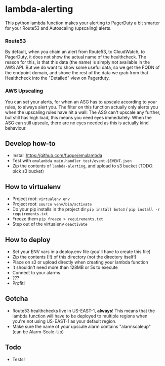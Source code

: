 # lambda-alerting

This python lambda function makes your alerting to PagerDuty a bit smarter for your Route53 and Autoscaling (upscaling) alerts.

### Route53

By default, when you chain an alert from Route53, to CloudWatch, to PagerDuty, it does not show the actual name of the healthcheck. The reason for this, is that this data (the name) is simply not available in the AWS API.
But we do want to show some useful data, so we get the FQDN of the endpoint domain, and shove the rest of the data we grab from that Healthcheck into the "Detailed" view on Pagerduty.

### AWS Upscaling

You can set your alerts, for when an ASG has to upscale according to your rules, to always alert you. The filter on this function actually only alerts you when the upscaling rules have hit a wall:
The ASG can't upscale any further, but still has high load, this means you need eyes immediately. When the ASG can still upscale, there are no eyes needed as this is actually kind behaviour.

## Develop how-to

- Install https://github.com/fugue/emulambda
- Test with `emulambda main.handler test/event-$EVENT.json`
- Zip the contents of `lambda-alerting`, and upload to s3 bucket (TODO: pick s3 bucket)

## How to virtualenv

- Project root: `virtualenv env`
- Project root: `source venv/bin/activate`
- Do your pip installs in the project dir `pip install boto3` / `pip install -r requirements.txt`
- Freeze them `pip freeze > requirements.txt`
- Step out of the virtualenv `deactivate`

## How to deploy

- Set your ENV vars in a deploy.env file (you'll have to create this file)
- Zip the contents (!!) of this directory (not the directory itself!)
- Place on s3 or upload directly when creating your lambda function
- It shouldn't need more than 128MB or 5s to execute
- Connect to your alarms
- ???
- Profit!

## Gotcha

- Route53 healthchecks live in US-EAST-1, **always**! This means that the lambda function will have to be deployed to multiple regions when you're not using US-EAST-1 as your default region.
- Make sure the name of your upscale alarm contains "alarmscaleup" (can be Alarm-Scale-Up)

## Todo

- Tests!